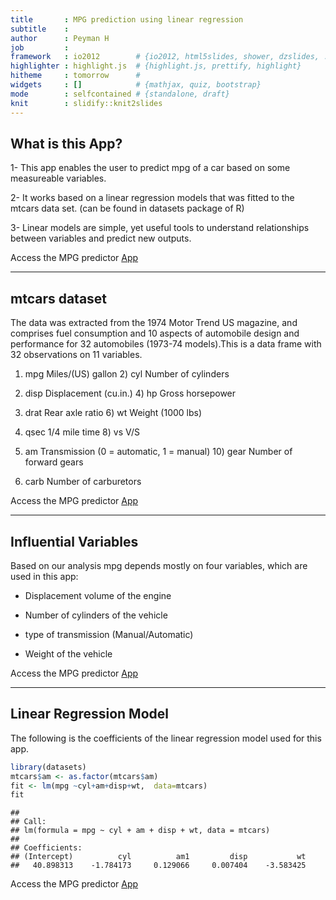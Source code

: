 ```yaml
---
title       : MPG prediction using linear regression
subtitle    : 
author      : Peyman H
job         : 
framework   : io2012        # {io2012, html5slides, shower, dzslides, ...}
highlighter : highlight.js  # {highlight.js, prettify, highlight}
hitheme     : tomorrow      # 
widgets     : []            # {mathjax, quiz, bootstrap}
mode        : selfcontained # {standalone, draft}
knit        : slidify::knit2slides
---
```


## What is this App?

1- This app enables the user to predict mpg of a car based on some measureable variables.



2- It works based on a linear regression models that was fitted to the mtcars data set. (can be found in datasets package of R)


3- Linear models are simple, yet useful tools to understand relationships between variables and predict new outputs.

Access the MPG predictor [App](https://peymanh.shinyapps.io/MPGPredictor/)

---

## mtcars dataset

The data was extracted from the 1974 Motor Trend US magazine, and comprises fuel consumption and 10 aspects of automobile design and performance for 32 automobiles (1973-74 models).This is a data frame with 32 observations on 11 variables.


1)   mpg	 Miles/(US) gallon                         2)	  cyl	 Number of cylinders

3)	 disp	 Displacement (cu.in.)                     4)	  hp	 Gross horsepower

5)   drat	 Rear axle ratio                           6)   wt	 Weight (1000 lbs)

7)	 qsec	 1/4 mile time                             8)   vs	 V/S

9)	 am	 Transmission (0 = automatic, 1 = manual)    10)  gear	 Number of forward gears

11)  carb	 Number of carburetors


Access the MPG predictor [App](https://peymanh.shinyapps.io/MPGPredictor/)

---

## Influential Variables

Based on our analysis mpg depends mostly on four variables, which are used in this app:

- Displacement volume of the engine

- Number of cylinders of the vehicle

- type of transmission (Manual/Automatic)

- Weight of the vehicle

Access the MPG predictor [App](https://peymanh.shinyapps.io/MPGPredictor/)

---

## Linear Regression Model
The following is the coefficients of the linear regression model used for this app.

```r
library(datasets)
mtcars$am <- as.factor(mtcars$am)
fit <- lm(mpg ~cyl+am+disp+wt,  data=mtcars)
fit
```

```
## 
## Call:
## lm(formula = mpg ~ cyl + am + disp + wt, data = mtcars)
## 
## Coefficients:
## (Intercept)          cyl          am1         disp           wt  
##   40.898313    -1.784173     0.129066     0.007404    -3.583425
```

Access the MPG predictor [App](https://peymanh.shinyapps.io/MPGPredictor/)

